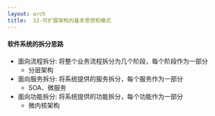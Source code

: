 ```yaml
---
layout: arch
title:  32-可扩展架构的基本思想和模式
---
```


#### 软件系统的拆分思路

* 面向流程拆分: 将整个业务流程拆分为几个阶段，每个阶段作为一部分
    * 分层架构
* 面向服务拆分: 将系统提供的服务拆分，每个服务作为一部分
    * SOA、微服务
* 面向功能拆分: 将系统提供的功能拆分，每个功能作为一部分
    * 微内核架构

